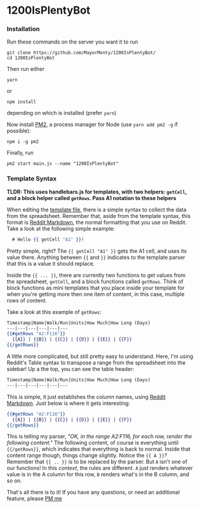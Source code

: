 # 1200IsPlentyBot

### Installation
Run these commands on the server you want it to run

    git clone https://github.com/MayorMonty/1200IsPlentyBot/
    cd 1200IsPlentyBot
Then run either

    yarn
or

    npm install
depending on which is installed (prefer `yarn`)

Now install [PM2](http://pm2.keymetrics.io/), a process manager for Node (use `yarn add pm2 -g` if possible):

    npm i -g pm2

Finally, run

    pm2 start main.js --name "1200IsPlentyBot"


### Template Syntax

**TLDR: This uses handlebars.js for templates, with two helpers: `getCell`, and a block helper called `getRows`. Pass A1 notation to these helpers**

When editing the [template file](https://github.com/MayorMonty/1200IsPlentyBot/blob/master/template.hbs), there is a simple syntax to collect the data from the spreadsheet. Remember that, aside from the template syntax, this format is [Reddit Markdown](https://www.reddit.com/r/reddit.com/comments/6ewgt/reddit_markdown_primer_or_how_do_you_do_all_that/), the normal formatting that you use on Reddit. Take a look at the following simple example:

```handlebars
  # Hello {{ getCell "A1" }}!
```
Pretty simple, right? The `{{ getCell "A1" }}` gets the A1 cell, and uses its value there. Anything between `{{` and `}}` indicates to the template parser that this is a value it should replace.

Inside the `{{ ... }}`, there are currently two functions to get values from the spreadsheet, `getCell`, and a block functions called `getRows`. Think of block functions as mini templates that you place inside your template for when you're getting more then one item of content, in this case, multiple rows of content.

Take a look at this example of `getRows`:

```handlebars
Timestamp|Name|Walk/Run|Units|How Much|How Long (Days)
---|---|---|---|---|---
{{#getRows "A2:F116"}}
  {{A}} | {{B}} | {{C}} | {{D}} | {{E}} | {{F}}
{{/getRows}}

```
A little more complicated, but still pretty easy to understand. Here, I'm using Reddit's Table syntax to transpose a range from the spreadsheet into the sidebar! Up a the top, you can see the table header:

```markdown
Timestamp|Name|Walk/Run|Units|How Much|How Long (Days)
---|---|---|---|---|---
```
This is simple, it just establishes the column names, using [Reddit Markdown](https://www.reddit.com/r/reddit.com/comments/6ewgt/reddit_markdown_primer_or_how_do_you_do_all_that/). Just below is where it gets interesting:
```handlebars
{{#getRows "A2:F116"}}
  {{A}} | {{B}} | {{C}} | {{D}} | {{E}} | {{F}}
{{/getRows}}
```
This is telling my parser, *"OK, in the range A2:F116, for each row, render the following content."* The following content, of course is everything until `{{/getRows}}`, which indicates that everything is back to normal. Inside that content range though, things change slightly. Notice the `{{ A }}`? Remember that `{{ .. }}` is to be replaced by the parser. But `A` isn't one of our functions! In this *context*, the rules are different. `A` just renders whatever value is in the A column for this row, `B` renders what's in the B column, and so on.

That's all there is to it! If you have any questions, or need an additional feature, please [PM me](https://www.reddit.com/message/compose?to=/u/MayorMonty)
